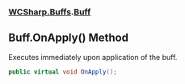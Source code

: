 ### [WCSharp.Buffs](WCSharp.Buffs.md 'WCSharp.Buffs').[Buff](WCSharp.Buffs.Buff.md 'WCSharp.Buffs.Buff')

## Buff.OnApply() Method

Executes immediately upon application of the buff.

```csharp
public virtual void OnApply();
```